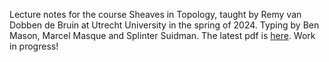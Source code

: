 Lecture notes for the course Sheaves in Topology, taught by Remy van Dobben de Bruin at Utrecht University in the spring of 2024.
Typing by Ben Mason, Marcel Masque and Splinter Suidman.
The latest pdf is [here](https://mmasque.github.io/Sheaves-in-Topology-lecture-notes/main.pdf). Work in progress!
